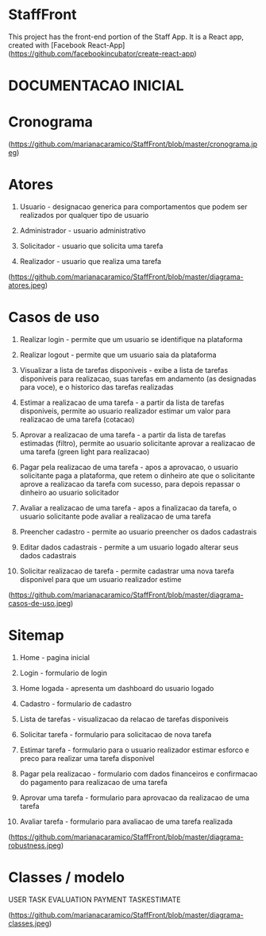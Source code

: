 # StaffFront

This project has the front-end portion of the Staff App. It is a React app, created with [Facebook React-App] (https://github.com/facebookincubator/create-react-app)

# DOCUMENTACAO INICIAL

# Cronograma

(https://github.com/marianacaramico/StaffFront/blob/master/cronograma.jpeg)


# Atores

01. Usuario - designacao generica para comportamentos que podem ser realizados por qualquer tipo de usuario

02. Administrador - usuario administrativo

03. Solicitador - usuario que solicita uma tarefa

04. Realizador - usuario que realiza uma tarefa

(https://github.com/marianacaramico/StaffFront/blob/master/diagrama-atores.jpeg)


# Casos de uso

01. Realizar login - permite que um usuario se identifique na plataforma

02. Realizar logout - permite que um usuario saia da plataforma

03. Visualizar a lista de tarefas disponiveis - exibe a lista de tarefas disponiveis para realizacao, suas tarefas em andamento (as designadas para voce), e o historico das tarefas realizadas

04. Estimar a realizacao de uma tarefa - a partir da lista de tarefas disponiveis, permite ao usuario realizador estimar um valor para realizacao de uma tarefa (cotacao)

05. Aprovar a realizacao de uma tarefa - a partir da lista de tarefas estimadas (filtro), permite ao usuario solicitante aprovar a realizacao de uma tarefa (green light para realizacao)

06. Pagar pela realizacao de uma tarefa - apos a aprovacao, o usuario solicitante paga a plataforma, que retem o dinheiro ate que o solicitante aprove a realizacao da tarefa com sucesso, para depois repassar o dinheiro ao usuario solicitador

07. Avaliar a realizacao de uma tarefa - apos a finalizacao da tarefa, o usuario solicitante pode avaliar a realizacao de uma tarefa

08. Preencher cadastro - permite ao usuario preencher os dados cadastrais

09. Editar dados cadastrais - permite a um usuario logado alterar seus dados cadastrais

10. Solicitar realizacao de tarefa - permite cadastrar uma nova tarefa disponivel para que um usuario realizador estime

(https://github.com/marianacaramico/StaffFront/blob/master/diagrama-casos-de-uso.jpeg)


# Sitemap

01. Home - pagina inicial

02. Login - formulario de login

03. Home logada - apresenta um dashboard do usuario logado

04. Cadastro - formulario de cadastro

05. Lista de tarefas - visualizacao da relacao de tarefas disponiveis

06. Solicitar tarefa - formulario para solicitacao de nova tarefa

07. Estimar tarefa - formulario para o usuario realizador estimar esforco e preco para realizar uma tarefa disponivel

08. Pagar pela realizacao - formulario com dados financeiros e confirmacao do pagamento para realizacao de uma tarefa

09. Aprovar uma tarefa - formulario para aprovacao da realizacao de uma tarefa

10. Avaliar tarefa - formulario para avaliacao de uma tarefa realizada

(https://github.com/marianacaramico/StaffFront/blob/master/diagrama-robustness.jpeg)


# Classes / modelo

USER
TASK
EVALUATION
PAYMENT
TASKESTIMATE

(https://github.com/marianacaramico/StaffFront/blob/master/diagrama-classes.jpeg)
